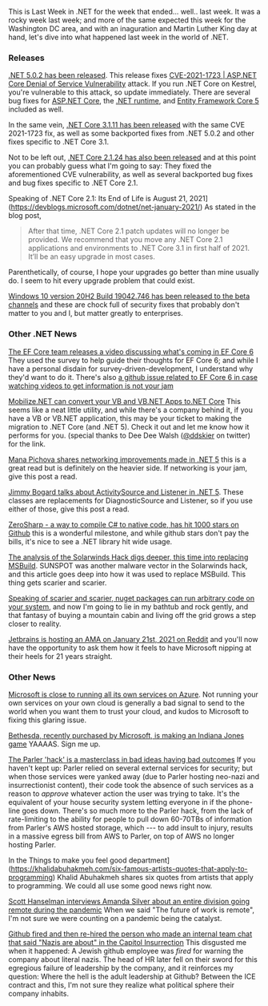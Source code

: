 This is Last Week in .NET for the week that ended... well.. last week. It was a rocky week last week; and more of the same expected this week for the Washington DC area, and with an inaguration and Martin Luther King day at hand, let's dive into what happened last week in the world of .NET.

### Releases

[.NET 5.0.2 has been released](https://github.com/dotnet/core/blob/master/release-notes/5.0/5.0.2/5.0.2.md).  This release fixes [CVE-2021-1723 | ASP.NET Core Denial of Service Vulnerability](https://msrc.microsoft.com/update-guide/vulnerability/CVE-2021-1723) attack. If you run .NET Core on Kestrel, you're vulnerable to this attack, so update immediately. There are several bug fixes for [ASP.NET Core](https://github.com/dotnet/aspnetcore/issues?q=milestone%3A5.0.2+is%3Aclosed+label%3Aservicing-approved), the [.NET runtime](https://github.com/dotnet/runtime/issues?q=milestone%3A5.0.2+is%3Aclosed+label%3Aservicing-approved), and [Entity Framework Core 5](https://github.com/dotnet/efcore/issues?q=milestone%3A5.0.2+is%3Aclosed+label%3Aservicing-approved) included as well.

In the same vein, [.NET Core 3.1.11 has been released](https://github.com/dotnet/core/blob/master/release-notes/3.1/3.1.11/3.1.11.md) with the same CVE 2021-1723 fix, as well as some backported fixes from .NET 5.0.2 and other fixes specific to .NET Core 3.1.

Not to be left out, [.NET Core 2.1.24 has also been released](https://github.com/dotnet/core/blob/master/release-notes/2.1/2.1.24/2.1.24.md) and at this point you can probably guess what I'm going to say: They fixed the aforementioned CVE vulnerability, as well as several backported bug fixes and bug fixes specific to .NET Core 2.1.

Speaking of .NET Core 2.1: Its End of Life is August 21, 2021](https://devblogs.microsoft.com/dotnet/net-january-2021/)  As stated in the blog post, 
 > After that time, .NET Core 2.1 patch updates will no longer be provided. We recommend that you move any .NET Core 2.1 applications and environments to .NET Core 3.1 in first half of 2021. It’ll be an easy upgrade in most cases.

Parenthetically, of course, I hope your upgrades go better than mine usually do. I seem to hit every upgrade problem that could exist.  

[Windows 10 version 20H2 Build 19042.746 has been released to the beta channels](https://blogs.windows.com/windows-insider/2021/01/12/releasing-windows-10-build-19042-746-20h2-to-beta-and-release-preview-channels/) and these are chock full of security fixes that probably don't matter to you and I, but matter greatly to enterprises.


### Other .NET News

[The EF Core team releases a video discussing what's coming in EF Core 6](https://www.youtube.com/watch?v=IiAS61uVDqE&feature=youtu.be) They used the survey to help guide their thoughts for EF Core 6; and while I have a personal disdain for survey-driven-development, I understand why they'd want to do it.  There's also [a github issue related to EF Core 6 in case watching videos to get information is not your jam](https://github.com/dotnet/efcore/issues/23870)

[Mobilize.NET can convert your VB and VB.NET Apps to.NET Core](https://visualstudiomagazine.com/articles/2020/08/28/vb-to-core.aspx?utm_content=151002694&utm_medium=social&utm_source=twitter&hss_channel=tw-4083531) This seems like a neat little utility, and while there's a company behind it, if you have a VB or VB.NET application, this may be your ticket to making the migration to .NET Core (and .NET 5). Check it out and let me know how it performs for you. (special thanks to Dee Dee Walsh ([@ddskier](https://twitter.com/ddskier) on twitter) for the link.

[Mana Pichova shares networking improvements made in .NET 5](https://devblogs.microsoft.com/dotnet/net-5-new-networking-improvements/) this is a great read but is definitely on the heavier side.  If networking is your jam, give this post a read.

[Jimmy Bogard talks about ActivitySource and Listener in .NET 5](https://jimmybogard.com/activitysource-and-listener-in-net-5/). These classes are replacements for DiagnosticSource and Listener, so if you use either of those, give this post a read.

[ZeroSharp - a way to compile C# to native code, has hit 1000 stars on Github](https://github.com/MichalStrehovsky/zerosharp) this is a wonderful milestone, and while github stars don't pay the bills, it's nice to see a .NET library hit wide usage.

[The analysis of the Solarwinds Hack digs deeper, this time into replacing MSBuild](https://www.crowdstrike.com/blog/sunspot-malware-technical-analysis/). SUNSPOT was another malware vector in the Solarwinds hack, and this article goes deep into how it was used to replace MSBuild.  This thing gets scarier and scarier.

[Speaking of scarier and scarier, nuget packages can run arbitrary code on your system](https://github.com/augustoproiete/i-am-root-nuget-package), and now I'm going to lie in my bathtub and rock gently, and that fantasy of buying a mountain cabin and living off the grid grows a step closer to reality.

[Jetbrains is hosting an AMA on January 21st, 2021 on Reddit](https://twitter.com/resharper/status/1348967244416618499?s=20) and you'll now have the opportunity to ask them how it feels to have Microsoft nipping at their heels for 21 years straight.


### Other News

[Microsoft is close to running all its own services on Azure](https://www.zdnet.com/article/microsoft-moves-closer-to-running-all-of-its-own-services-on-azure/). Not running your own services on your own cloud is generally a bad signal to send to the world when you want them to trust your cloud, and kudos to Microsoft to fixing this glaring issue.

[Bethesda, recently purchased by Microsoft, is making an Indiana Jones game](https://www.theverge.com/2021/1/12/22226966/bethesda-indiana-jones-game-machinegames) YAAAAS. Sign me up.

[The Parler 'hack' is a masterclass in bad ideas having bad outcomes](https://twitter.com/venikunche/status/1348607851556712448?s=20) If you haven't kept up: Parler relied on several external services for security; but when those services were yanked away (due to Parler hosting neo-nazi and insurrectionist content), their code took the absence of such services as a reason to *approve* whatever action the user was trying to take.  It's the equivalent of your house security system letting everyone in if the phone-line goes down.  There's so much more to the Parler hack, from the lack of rate-limiting to the ability for people to pull down 60-70TBs of information from Parler's AWS hosted storage, which --- to add insult to injury, results in a massive egress bill from AWS to Parler, on top of AWS no longer hosting Parler.

In the Things to make you feel good department](https://khalidabuhakmeh.com/six-famous-artists-quotes-that-apply-to-programming) Khalid Abuhakmeh shares six quotes from artists that apply to programming. We could all use some good news right now.

[Scott Hanselman interviews Amanda Silver about an entire division going remote during the pandemic](https://hanselminutes.com/770/living-through-2020-as-a-remote-developer-with-amanda-silver)  When we said "The future of work is remote", I'm not sure we were counting on a pandemic being the catalyst.

[Github fired and then re-hired the person who made an internal team chat that said "Nazis are about" in the Capitol Insurrection](https://twitter.com/businessinsider/status/1349066876324896773) This disgusted me when it happened: A Jewish github employee was *fired* for warning the company about literal nazis.  The head of HR later fell on their sword for this egregious failure of leadership by the company, and it reinforces my question: Where the hell is the adult leadership at Github? Between the ICE contract and this, I'm not sure they realize what political sphere their company inhabits. 
